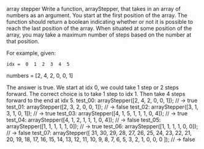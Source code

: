 array stepper
Write a function, arrayStepper, that takes in an array of numbers as an argument. You start at the first position of the array. The function should return a boolean indicating whether or not it is possible to reach the last position of the array. When situated at some position of the array, you may take a maximum number of steps based on the number at that position.

For example, given:

    idx =  0  1  2  3  4  5
numbers = [2, 4, 2, 0, 0, 1]

The answer is true.
We start at idx 0, we could take 1 step or 2 steps forward.
The correct choice is to take 1 step to idx 1.
Then take 4 steps forward to the end at idx 5.
test_00:
arrayStepper([2, 4, 2, 0, 0, 1]); // -> true
test_01:
arrayStepper([2, 3, 2, 0, 0, 1]); // -> false
test_02:
arrayStepper([3, 1, 3, 1, 0, 1]); // -> true
test_03:
arrayStepper([4, 1, 5, 1, 1, 1, 0, 4]); // -> true
test_04:
arrayStepper([4, 1, 2, 1, 1, 1, 0, 4]); // -> false
test_05:
arrayStepper([1, 1, 1, 1, 1, 0]); // -> true
test_06:
arrayStepper([1, 1, 1, 1, 0, 0]); // -> false
test_07:
arrayStepper([ 
  31, 30, 29, 28, 27,
  26, 25, 24, 23, 22,
  21, 20, 19, 18, 17,
  16, 15, 14, 13, 12,
  11, 10, 9, 8, 7, 6,
  5, 3, 2, 1, 0, 0, 0
]); // -> false
